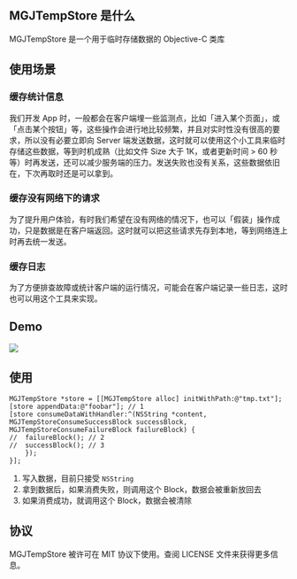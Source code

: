 ## MGJTempStore 是什么

MGJTempStore 是一个用于临时存储数据的 Objective-C 类库

## 使用场景

### 缓存统计信息

我们开发 App 时，一般都会在客户端埋一些监测点，比如「进入某个页面」，或「点击某个按钮」等，这些操作会进行地比较频繁，并且对实时性没有很高的要求，所以没有必要立即向 Server 端发送数据，这时就可以使用这个小工具来临时存储这些数据，等到时机成熟（比如文件 Size 大于 1K，或者更新时间 > 60 秒等）时再发送，还可以减少服务端的压力。发送失败也没有关系，这些数据依旧在，下次再取时还是可以拿到。

### 缓存没有网络下的请求

为了提升用户体验，有时我们希望在没有网络的情况下，也可以「假装」操作成功，只是数据是在客户端返回。这时就可以把这些请求先存到本地，等到网络连上时再去统一发送。

### 缓存日志

为了方便排查故障或统计客户端的运行情况，可能会在客户端记录一些日志，这时也可以用这个工具来实现。

## Demo

![](http://ww3.sinaimg.cn/large/afe37136gw1er66up7a78g20as0j87wh.gif)

## 使用

```objc
MGJTempStore *store = [[MGJTempStore alloc] initWithPath:@"tmp.txt"];
[store appendData:@"foobar"]; // 1
[store consumeDataWithHandler:^(NSString *content, MGJTempStoreConsumeSuccessBlock successBlock, MGJTempStoreConsumeFailureBlock failureBlock) {
//	failureBlock(); // 2
//	successBlock(); // 3
	});
}];
```

1. 写入数据，目前只接受 `NSString`
2. 拿到数据后，如果消费失败，则调用这个 Block，数据会被重新放回去
3. 如果消费成功，就调用这个 Block，数据会被清除

## 协议

MGJTempStore 被许可在 MIT 协议下使用。查阅 LICENSE 文件来获得更多信息。
